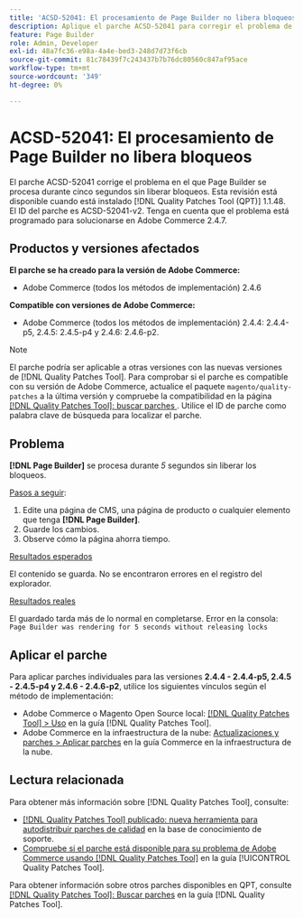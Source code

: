 ```yaml
---
title: 'ACSD-52041: El procesamiento de Page Builder no libera bloqueos'
description: Aplique el parche ACSD-52041 para corregir el problema de Adobe Commerce en el que Page Builder se procesa durante cinco segundos sin liberar bloqueos.
feature: Page Builder
role: Admin, Developer
exl-id: 48a7fc36-e98a-4a4e-bed3-248d7d73f6cb
source-git-commit: 81c78439f7c243437b7b76dc80560c847af95ace
workflow-type: tm+mt
source-wordcount: '349'
ht-degree: 0%

---
```


# ACSD-52041: El procesamiento de Page Builder no libera bloqueos

El parche ACSD-52041 corrige el problema en el que Page Builder se procesa durante cinco segundos sin liberar bloqueos. Esta revisión está disponible cuando está instalado [!DNL Quality Patches Tool (QPT)] 1.1.48. El ID del parche es ACSD-52041-v2. Tenga en cuenta que el problema está programado para solucionarse en Adobe Commerce 2.4.7.

## Productos y versiones afectados

**El parche se ha creado para la versión de Adobe Commerce:**

* Adobe Commerce (todos los métodos de implementación) 2.4.6

**Compatible con versiones de Adobe Commerce:**

* Adobe Commerce (todos los métodos de implementación) 2.4.4: 2.4.4-p5, 2.4.5: 2.4.5-p4 y 2.4.6: 2.4.6-p2.



>[!NOTE]
>
>El parche podría ser aplicable a otras versiones con las nuevas versiones de [!DNL Quality Patches Tool]. Para comprobar si el parche es compatible con su versión de Adobe Commerce, actualice el paquete `magento/quality-patches` a la última versión y compruebe la compatibilidad en la página [[!DNL Quality Patches Tool]: buscar parches ](https://experienceleague.adobe.com/tools/commerce-quality-patches/index.html). Utilice el ID de parche como palabra clave de búsqueda para localizar el parche.


## Problema

**[!DNL Page Builder]** se procesa durante *5* segundos sin liberar los bloqueos.

<u>Pasos a seguir</u>:

1. Edite una página de CMS, una página de producto o cualquier elemento que tenga **[!DNL Page Builder]**.
1. Guarde los cambios.
1. Observe cómo la página ahorra tiempo.

<u>Resultados esperados</u>

El contenido se guarda. No se encontraron errores en el registro del explorador.

<u>Resultados reales</u>

El guardado tarda más de lo normal en completarse.
Error en la consola: ``Page Builder was rendering for 5 seconds without releasing locks``

## Aplicar el parche

Para aplicar parches individuales para las versiones **2.4.4 - 2.4.4-p5, 2.4.5 - 2.4.5-p4 y 2.4.6 - 2.4.6-p2**, utilice los siguientes vínculos según el método de implementación:

* Adobe Commerce o Magento Open Source local: [[!DNL Quality Patches Tool] > Uso](</help/tools/quality-patches-tool/usage.md>) en la guía [!DNL Quality Patches Tool].
* Adobe Commerce en la infraestructura de la nube: [Actualizaciones y parches > Aplicar parches](https://experienceleague.adobe.com/docs/commerce-cloud-service/user-guide/develop/upgrade/apply-patches.html) en la guía Commerce en la infraestructura de la nube.

## Lectura relacionada

Para obtener más información sobre [!DNL Quality Patches Tool], consulte:

* [[!DNL Quality Patches Tool] publicado: nueva herramienta para autodistribuir parches de calidad](https://experienceleague.adobe.com/en/docs/commerce-knowledge-base/kb/announcements/commerce-announcements/magento-quality-patches-released-new-tool-to-self-serve-quality-patches) en la base de conocimiento de soporte.
* [Compruebe si el parche está disponible para su problema de Adobe Commerce usando [!DNL Quality Patches Tool]](/help/tools/quality-patches-tool/patches-available-in-qpt/check-patch-for-magento-issue-with-magento-quality-patches.md) en la guía [!UICONTROL Quality Patches Tool].


Para obtener información sobre otros parches disponibles en QPT, consulte [[!DNL Quality Patches Tool]: Buscar parches](<https://experienceleague.adobe.com/tools/commerce-quality-patches/index.html>) en la guía [!DNL Quality Patches Tool].
